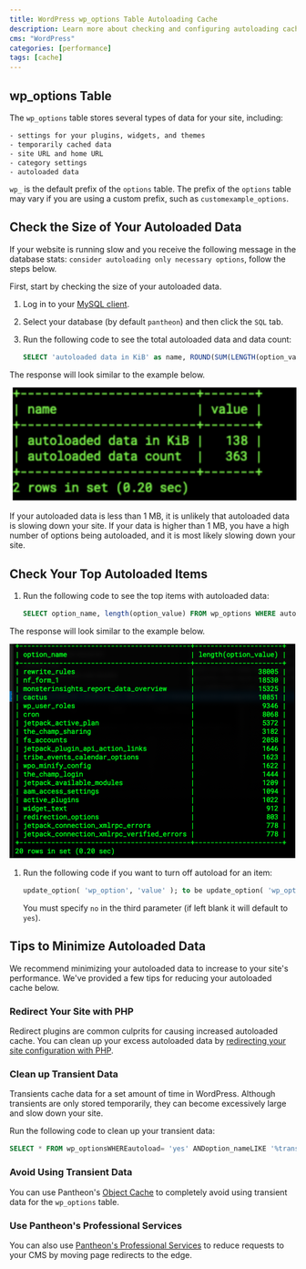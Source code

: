 ```yaml
---
title: WordPress wp_options Table Autoloading Cache
description: Learn more about checking and configuring autoloading cache in the wp_options table.
cms: "WordPress"
categories: [performance]
tags: [cache]
---
```


## wp_options Table

The `wp_options` table stores several types of data for your site, including:

    - settings for your plugins, widgets, and themes
    - temporarily cached data
    - site URL and home URL
    - category settings
    - autoloaded data

 <Alert title="Note"  type="info" >

`wp_` is the default prefix of the `options` table. The prefix of the `options` table may vary if you are using a custom prefix, such as `customexample_options`.

</Alert>
 
## Check the Size of Your Autoloaded Data

 If your website is running slow and you receive the following message in the database stats: `consider autoloading only necessary options`, follow the steps below.

 First, start by checking the size of your autoloaded data.

1. Log in to your [MySQL client](/mysql-access).

1. Select your database (by default `pantheon`) and then click the `SQL` tab.

1. Run the following code to see the total autoloaded data and data count:

    ```sql
    SELECT 'autoloaded data in KiB' as name, ROUND(SUM(LENGTH(option_value))/ 1024) as value FROM wp_options WHERE autoload='yes' UNION  SELECT 'autoloaded data count', count(*) FROM wp_options WHERE autoload='yes';
    ```
 
 The response will look similar to the example below.

 ![wp_options Table Example Code](../images/wp_options-table-example-code.png)

 If your autoloaded data is less than 1 MB, it is unlikely that autoloaded data is slowing down your site. If your data is higher than 1 MB, you have a high number of options being autoloaded, and it is most likely slowing down your site.

 ## Check Your Top Autoloaded Items

1. Run the following code to see the top items with autoloaded data:

    ```sql
    SELECT option_name, length(option_value) FROM wp_options WHERE autoload='yes' ORDER BY length(option_value) DESC LIMIT 20
    ```
 The response will look similar to the example below.

 ![wp_options Top Autoloaded Data](../images/wp_options-top-autoloaded-data-example.png)

1. Run the following code if you want to turn off autoload for an item:

    ```sql
    update_option( 'wp_option', 'value' ); to be update_option( 'wp_option', 'value', 'no' );
    ```

    You must specify `no` in the third parameter (if left blank it will default to `yes`). 

 ## Tips to Minimize Autoloaded Data

 We recommend minimizing your autoloaded data to increase to your site's performance. We've provided a few tips for reducing your autoloaded cache below.

### Redirect Your Site with PHP

Redirect plugins are common culprits for causing increased autoloaded cache. You can clean up your excess autoloaded data by [redirecting your site configuration with PHP](/redirects#redirect-with-php).

### Clean up Transient Data

Transients cache data for a set amount of time in WordPress. Although transients are only stored temporarily, they can become excessively large and slow down your site.

Run the following code to clean up your transient data:

```sql
SELECT * FROM wp_optionsWHEREautoload= 'yes' ANDoption_nameLIKE '%transient%';
```

### Avoid Using Transient Data

You can use Pantheon's [Object Cache](/object-cache) to completely avoid using transient data for the `wp_options` table.

### Use Pantheon's Professional Services

You can also use [Pantheon's Professional Services](/guides/professional-services/advanced-global-cdn#edge-redirects) to reduce requests to your CMS by moving page redirects to the edge.